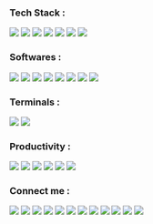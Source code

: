 ### Tech Stack :
<img src ="https://img.shields.io/badge/C-00599C?style=for-the-badge&logo=c&logoColor=white"/><img>
<img src ="https://img.shields.io/badge/C%2B%2B-00599C?style=for-the-badge&logo=c%2B%2B&logoColor=white"/>
<img src ="https://img.shields.io/badge/Java-ED8B00?style=for-the-badge&logo=openjdk&logoColor=white"/>
<img src ="https://img.shields.io/badge/MySQL-00000F?style=for-the-badge&logo=mysql&logoColor=white"/>
<img src ="https://img.shields.io/badge/C%23-239120?style=for-the-badge&logo=c-sharp&logoColor=white"/>
<img src ="https://img.shields.io/badge/HTML5-E34F26?style=for-the-badge&logo=html5&logoColor=white"/>
<img src ="https://img.shields.io/badge/CSS3-1572B6?style=for-the-badge&logo=css3&logoColor=white"/>

### Softwares :
<img src ="https://img.shields.io/badge/Visual_Studio_Code-0078D4?style=for-the-badge&logo=visual%20studio%20code&logoColor=white"/><img>
<img src ="https://img.shields.io/badge/Visual_Studio-5C2D91?style=for-the-badge&logo=visual%20studio&logoColor=white"/>
<img src ="https://img.shields.io/badge/sublime_text-%23575757.svg?&style=for-the-badge&logo=sublime-text&logoColor=important"/>
<img src ="https://img.shields.io/badge/Microsoft_SQL_Server-CC2927?style=for-the-badge&logo=microsoft-sql-server&logoColor=white"/>
<img src ="https://img.shields.io/badge/Notepad++-90E59A.svg?style=for-the-badge&logo=notepad%2B%2B&logoColor=black"/>
<img src ="https://img.shields.io/badge/Atom-66595C?style=for-the-badge&logo=Atom&logoColor=white"/>
<img src ="https://img.shields.io/badge/Google_chrome-4285F4?style=for-the-badge&logo=Google-chrome&logoColor=white"/>
<img src ="https://img.shields.io/badge/Microsoft_Edge-0078D7?style=for-the-badge&logo=Microsoft-edge&logoColor=white"/>

### Terminals :
<img src ="https://img.shields.io/badge/GIT-E44C30?style=for-the-badge&logo=git&logoColor=white"/><img>
<img src ="https://img.shields.io/badge/windows%20terminal-4D4D4D?style=for-the-badge&logo=windows%20terminal&logoColor=white"/>

### Productivity :
<img src ="https://img.shields.io/badge/Microsoft_Word-2B579A?style=for-the-badge&logo=microsoft-word&logoColor=white"/><img>
<img src ="https://img.shields.io/badge/Microsoft_PowerPoint-B7472A?style=for-the-badge&logo=microsoft-powerpoint&logoColor=white"/>
<img src ="https://img.shields.io/badge/Microsoft_Excel-217346?style=for-the-badge&logo=microsoft-excel&logoColor=white"/>
<img src ="https://img.shields.io/badge/Notion-000000?style=for-the-badge&logo=notion&logoColor=white"/>
<img src ="https://img.shields.io/badge/Microsoft_Teams-6264A7?style=for-the-badge&logo=microsoft-teams&logoColor=white"/>
<img src ="https://img.shields.io/badge/Adobe%20Photoshop-31A8FF?style=for-the-badge&logo=Adobe%20Photoshop&logoColor=black"/>


### Connect me :
<a href = "https://facebook.com/tahsin.hasib.30/"><img src ="https://img.shields.io/badge/Facebook-1877F2?style=for-the-badge&logo=facebook&logoColor=white"/></a>
<a href = "https://www.instagram.com/tahsinhasib_/"><img src ="https://img.shields.io/badge/Instagram-E4405F?style=for-the-badge&logo=instagram&logoColor=white"/></a>
<a href = "https://www.linkedin.com/in/tahsinhasib/"><img src ="https://img.shields.io/badge/LinkedIn-0077B5?style=for-the-badge&logo=linkedin&logoColor=white"/></a>
<a href = "https://twitter.com/tahsinhasib_152"><img src ="https://img.shields.io/badge/Twitter-1DA1F2?style=for-the-badge&logo=twitter&logoColor=white"/></a>
<a href = "https://github.com/tahsinhasib"><img src ="https://img.shields.io/badge/GitHub-100000?style=for-the-badge&logo=github&logoColor=white"/></a>
<a href = "https://dribbble.com/tahsinhasib"><img src ="https://img.shields.io/badge/Dribbble-EA4C89?style=for-the-badge&logo=dribbble&logoColor=white"/></a>
<a href = "https://www.twitch.tv/tahsinhasib"><img src ="https://img.shields.io/badge/Twitch-9146FF?style=for-the-badge&logo=twitch&logoColor=white"/></a>
<img src = "https://img.shields.io/badge/Discord-7289DA?style=for-the-badge&logo=discord&logoColor=white"/>
<a href = "https://www.hackerrank.com/tahsinhasib"><img src = "https://img.shields.io/badge/-Hackerrank-2EC866?style=for-the-badge&logo=HackerRank&logoColor=white"/></a>
<a href = "https://codeforces.com/profile/tahsinhasib"><img src = "https://img.shields.io/badge/Codeforces-445f9d?style=for-the-badge&logo=Codeforces&logoColor=white"/></a>
<a href = "https://stackoverflow.com/users/21026575/tahsin-hasib"><img src = "https://img.shields.io/badge/Stack_Overflow-FE7A16?style=for-the-badge&logo=stack-overflow&logoColor=white"/></a>
<a href = "https://auth.geeksforgeeks.org/user/tahsinhasib"><img src = "https://img.shields.io/badge/GeeksforGeeks-298D46?style=for-the-badge&logo=geeksforgeeks&logoColor=white"/></a>


